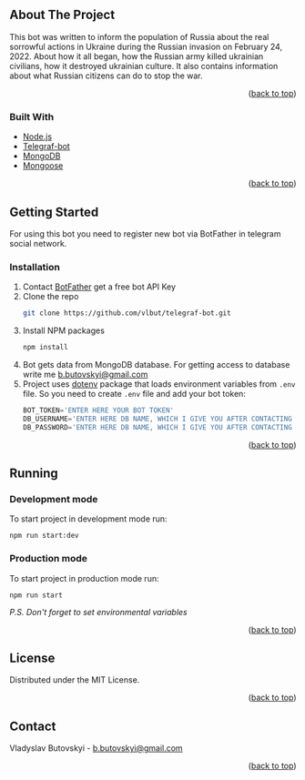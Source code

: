 <!-- ABOUT THE PROJECT -->
## About The Project
This bot was written to inform the population of Russia about the real sorrowful actions in Ukraine during the Russian invasion on February 24, 2022. About how it all began, how the Russian army killed ukrainian civilians, how it destroyed ukrainian culture. It also contains information about what Russian citizens can do to stop the war.

<p align="right">(<a href="#top">back to top</a>)</p>



### Built With

* [Node.js](https://nodejs.org/en/)
* [Telegraf-bot](https://telegraf.js.org/)
* [MongoDB](https://www.mongodb.com/)
* [Mongoose](https://mongoosejs.com/)

<p align="right">(<a href="#top">back to top</a>)</p>



<!-- GETTING STARTED -->
## Getting Started

For using this bot you need to register new bot via BotFather in telegram social network.

### Installation

1. Contact [BotFather](https://telegram.me/BotFather) get a free bot API Key
2. Clone the repo
   ```sh
   git clone https://github.com/vlbut/telegraf-bot.git
   ```
3. Install NPM packages
   ```sh
   npm install
   ```
4. Bot gets data from MongoDB database. For getting access to database write me [b.butovskyi@gmail.com](mailto:b.butovskyi@gmail.com)
5. Project uses [dotenv](https://www.npmjs.com/package/dotenv) package  that loads environment variables from `.env` file.
So you need to create `.env` file and add your bot token: 
   ```js
   BOT_TOKEN='ENTER HERE YOUR BOT TOKEN'
   DB_USERNAME='ENTER HERE DB NAME, WHICH I GIVE YOU AFTER CONTACTING (see step 4)'
   DB_PASSWORD='ENTER HERE DB NAME, WHICH I GIVE YOU AFTER CONTACTING (see step 4)'
   ```
<p align="right">(<a href="#top">back to top</a>)</p>

<!-- Running -->
## Running

### Development mode

To start project in development mode run:
   ```
   npm run start:dev
   ```
### Production mode

To start project in production mode run:
   ```
   npm run start
   ``` 
<i>P.S. Don't forget to set environmental variables</i>
<p align="right">(<a href="#top">back to top</a>)</p>

<!-- LICENSE -->
## License

Distributed under the MIT License.

<p align="right">(<a href="#top">back to top</a>)</p>



<!-- CONTACT -->
## Contact

Vladyslav Butovskyi - [b.butovskyi@gmail.com](mailto:b.butovskyi@gmail.com)
<p align="right">(<a href="#top">back to top</a>)</p>
